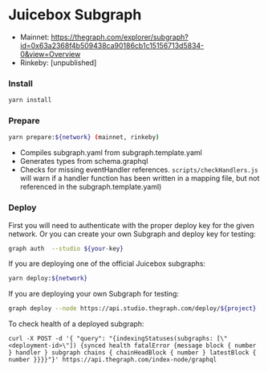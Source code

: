 # Juicebox Subgraph

- Mainnet: https://thegraph.com/explorer/subgraph?id=0x63a2368f4b509438ca90186cb1c15156713d5834-0&view=Overview
- Rinkeby: [unpublished]

### Install

```bash
yarn install
```

### Prepare

```bash
yarn prepare:${network} (mainnet, rinkeby)
```

- Compiles subgraph.yaml from subgraph.template.yaml
- Generates types from schema.graphql
- Checks for missing eventHandler references. `scripts/checkHandlers.js` will warn if a handler function has been written in a mapping file, but not referenced in the subgraph.template.yaml)

### Deploy

First you will need to authenticate with the proper deploy key for the given network. Or you can create your own Subgraph and deploy key for testing:

```bash
graph auth  --studio ${your-key}
```

If you are deploying one of the official Juicebox subgraphs:

```bash
yarn deploy:${network}
```

If you are deploying your own Subgraph for testing:

```bash
graph deploy --node https://api.studio.thegraph.com/deploy/${project}
```

To check health of a deployed subgraph: 

```
curl -X POST -d '{ "query": "{indexingStatuses(subgraphs: [\"<deployment-id>\"]) {synced health fatalError {message block { number } handler } subgraph chains { chainHeadBlock { number } latestBlock { number }}}}"}' https://api.thegraph.com/index-node/graphql
```
